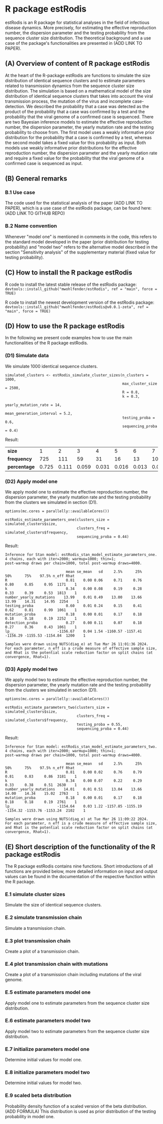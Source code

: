 # R package estRodis
estRodis is an R package for statistical analyses in the field of infectious disease dynamics. More precisely, for estimating the effective reproduction number, the dispersion parameter and the testing probability from the sequence cluster size distribution. The theoretical background and a use case of the package's functionalities are presented in (ADD LINK TO PAPER).

## (A) Overview of content of R package estRodis

At the heart of the R-package estRodis are functions to simulate the size distribution of identical sequence clusters and to estimate parameters related to transmission dynamics from the sequence cluster size distribution. The simulation is based on a mathematical model of the size distribution of identical sequence clusters that takes into account the viral transmission process, the mutation of the virus and incomplete case-detection. We described the probability that a case was detected as the product of the probability that a case was confirmed by a test and the probability that the viral genome of a confirmed case is sequenced. There are two Bayesian inference models to estimate the effective reproduction number, the dispersion parameter, the yearly mutation rate and the testing probability to choose from. The first model uses a weakly informative prior distribution for the probability that a case is confirmed by a test, whereas the second model takes a fixed value for this probability as input. Both models use weakly informative prior distributions for the effective reproduction number, the dispersion parameter and the yearly mutation rate and require a fixed value for the probability that the viral genome of a confirmed case is sequenced as input. 

## (B) General remarks

### B.1 Use case
The code used for the statistical analysis of the paper (ADD LINK TO PAPER), which is a use case of the estRodis package, can be found here: (ADD LINK TO GITHUB REPO)

### B.2 Name convention
Whenever "model one" is mentioned in comments in the code, this refers to the standard model developed in the paper (prior distribution for testing probability) and "model two" refers to the alternative model described in the section "Sensitivity analysis" of the supplementary material (fixed value for testing probability).

## (C) How to install the R package estRodis

R code to install the latest stable release of the estRodis package: \
```devtools::install_github("mwohlfender/estRodis", ref = "main", force = TRUE)```

R code to install the newest development version of the estRodis package: \
```devtools::install_github("mwohlfender/estRodis@v0.0.1-zeta", ref = "main", force = TRUE)```

## (D) How to use the R package estRodis

In the following we present code examples how to use the main functionalities of the R package estRodis.
### (D1) Simulate data

We simulate 1000 identical sequence clusters. 
```
simulated_clusters <- estRodis_simulate_cluster_sizes(n_clusters = 1000,
                                                      max_cluster_size = 2500,
                                                      R = 0.8,
                                                      k = 0.3,
                                                      yearly_mutation_rate = 14,
                                                      mean_generation_interval = 5.2,
                                                      testing_proba = 0.6,
                                                      sequencing_proba = 0.4)
```
Result:

|   |   |   |   |   |   |   |   |   |   |   |   |   |   |   |   |   |   |   |   |   |   |
|---|---|---|---|---|---|---|---|---|---|---|---|---|---|---|---|---|---|---|---|---|---|
|__size__| 1 | 2 | 3 | 4 | 5 | 6 | 7 | 8 | 9 | 10 | 11 | 12 | 13 | 14 | 15 | 16 | 19 | 20 | 22 | 24 | 26 |
|__frequency__| 725 | 111 | 59 | 31 | 16 | 13| 10 | 3 | 6 | 2 | 3 | 4 | 4 | 2 | 4 | 1 | 2 | 1 | 1 | 1 | 1 |
|__percentage__| 0.725 | 0.111 | 0.059 | 0.031 | 0.016 | 0.013 | 0.01 | 0.003 | 0.006 | 0.002 | 0.003 | 0.004 | 0.004 | 0.002 | 0.004 | 0.001 | 0.002 | 0.001 | 0.001 | 0.001 | 0.001|

### (D2) Apply model one

We apply model one to estimate the effective reproduction number, the dispersion parameter, the yearly mutation rate and the testing probability from the clusters we simulated in section (D1).
```
options(mc.cores = parallelly::availableCores())

estRodis_estimate_parameters_one(clusters_size = simulated_clusters$size,
                                 clusters_freq = simulated_clusters$frequency,
                                 sequencing_proba = 0.44)
```
Result:
```
Inference for Stan model: estRodis_stan_model_estimate_parameters_one.
4 chains, each with iter=2000; warmup=1000; thin=1; 
post-warmup draws per chain=1000, total post-warmup draws=4000.

                            mean se_mean   sd     2.5%      25%      50%      75%    97.5% n_eff Rhat
R                           0.81    0.00 0.06     0.71     0.76     0.80     0.85     0.95  1171    1
k                           0.34    0.00 0.08     0.19     0.28     0.33     0.39     0.53  1813    1
number_yearly_mutations    13.99    0.01 0.49    13.00    13.66    13.99    14.31    14.95  2254    1
testing_proba               0.60    0.01 0.24     0.15     0.41     0.62     0.81     0.99  1061    1
mutation_proba              0.18    0.00 0.01     0.17     0.18     0.18     0.18     0.19  2252    1
detection_proba             0.27    0.00 0.11     0.07     0.18     0.27     0.36     0.43  1061    1
lp__                    -1156.67    0.04 1.54 -1160.57 -1157.41 -1156.29 -1155.53 -1154.84  1200    1

Samples were drawn using NUTS(diag_e) at Tue Mar 26 11:01:36 2024.
For each parameter, n_eff is a crude measure of effective sample size,
and Rhat is the potential scale reduction factor on split chains (at 
convergence, Rhat=1).
```
### (D3) Apply model two

We apply model two to estimate the effective reproduction number, the dispersion parameter, the yearly mutation rate and the testing probability from the clusters we simulated in section (D1).
```
options(mc.cores = parallelly::availableCores())

estRodis_estimate_parameters_two(clusters_size = simulated_clusters$size,
                                 clusters_freq = simulated_clusters$frequency,
                                 testing_proba = 0.55,
                                 sequencing_proba = 0.44)
```
Result:
```
Inference for Stan model: estRodis_stan_model_estimate_parameters_two.
4 chains, each with iter=2000; warmup=1000; thin=1; 
post-warmup draws per chain=1000, total post-warmup draws=4000.

                            mean se_mean   sd     2.5%      25%      50%      75%    97.5% n_eff Rhat
R                           0.81    0.00 0.02     0.76     0.79     0.81     0.83     0.86  3181    1
k                           0.34    0.00 0.07     0.22     0.29     0.33     0.38     0.51  2630    1
number_yearly_mutations    14.01    0.01 0.51    13.04    13.66    14.00    14.34    15.02  2763    1
mutation_proba              0.18    0.00 0.01     0.17     0.18     0.18     0.18     0.19  2761    1
lp__                    -1154.64    0.03 1.22 -1157.85 -1155.19 -1154.32 -1153.76 -1153.24  2102    1

Samples were drawn using NUTS(diag_e) at Tue Mar 26 11:09:22 2024.
For each parameter, n_eff is a crude measure of effective sample size,
and Rhat is the potential scale reduction factor on split chains (at 
convergence, Rhat=1).
```

## (E) Short description of the functionality of the R package estRodis

The R package estRodis contains nine functions. Short introductions of all functions are provided below, more detailed information on input and output values can be found in the documentation of the respective function within the R package.

### E.1 simulate cluster sizes
Simulate the size of identical sequence clusters.

### E.2 simulate transmission chain
Simulate a transmission chain.

### E.3 plot transmission chain
Create a plot of a transmission chain.

### E.4 plot transmission chain with mutations
Create a plot of a transmission chain including mutations of the viral genome.

### E.5 estimate parameters model one
Apply model one to estimate parameters from the sequence cluster size distribution.

### E.6 estimate parameters model two
Apply model two to estimate parameters from the sequence cluster size distribution.

### E.7 initialize parameters model one
Determine initial values for model one.

### E.8 initialize parameters model two
Determine initial values for model two.

### E.9 scaled beta distribution
Probability density function of a scaled version of the beta distribution. (ADD FORMULA) 
This distribution is used as prior distribution of the testing probability in model one.







